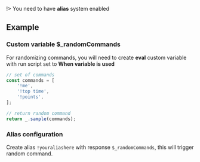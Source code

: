 !> You need to have **alias** system enabled

## Example

### Custom variable $_randomCommands

For randomizing commands, you will need to create **eval** custom variable with
run script set to **When variable is used**

```javascript
// set of commands
const commands = [
    '!me',
    '!top time',
    '!points',
];

// return random command
return _.sample(commands);
```

### Alias configuration

Create alias `!youraliashere` with response `$_randomCommands`, this will
trigger random command.
